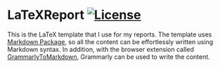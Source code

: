# LaTeXReport [![License](https://img.shields.io/github/license/sinaatalay/LaTeXReport.svg)](https://github.com/sinaatalay/LaTeXReport/blob/main/LICENSE)

This is the LaTeX template that I use for my reports. The template uses [Markdown Package](https://ctan.org/pkg/markdown?lang=en), so all the content can be effortlessly written using Markdown syntax. In addition, with the browser extension called [GrammarlyToMarkdown](https://github.com/brunoluiz/grammarly-markdown-extension), Grammarly can be used to write the content.